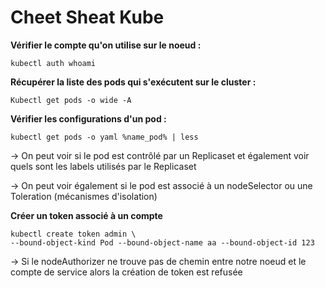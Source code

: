 # Cheet Sheat Kube

**Vérifier le compte qu'on utilise sur le noeud :**

```
kubectl auth whoami
```

**Récupérer la liste des pods qui s'exécutent sur le cluster :**

```
Kubectl get pods -o wide -A
```

**Vérifier les configurations d'un pod :**

```
kubectl get pods -o yaml %name_pod% | less
```

\-> On peut voir si le pod est contrôlé par un Replicaset et également voir quels sont les labels utilisés par le Replicaset

\-> On peut voir également si le pod est associé à un nodeSelector ou une Toleration (mécanismes d'isolation)

**Créer un token associé à un compte**

```
kubectl create token admin \
--bound-object-kind Pod --bound-object-name aa --bound-object-id 123
```

\-> Si le nodeAuthorizer ne trouve pas de chemin entre notre noeud et le compte de service alors la création de token est refusée

